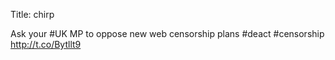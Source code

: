 Title: chirp

Ask your #UK MP to oppose new web censorship plans #deact #censorship <a href="http://t.co/Bytllt9">http://t.co/Bytllt9</a>
